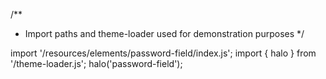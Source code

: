<!--
type: template
name: password-field
-->
/**
 * Import paths and theme-loader used for demonstration purposes
 */

import '/resources/elements/password-field/index.js';
import { halo } from '/theme-loader.js';
halo('password-field');

